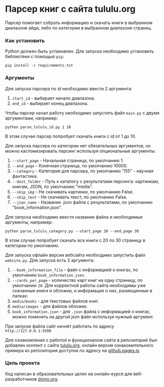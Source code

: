 # Парсер книг с сайта tululu.org

Парсер помогает собрать информацию и скачать книги в выбранном диапазоне айди, либо по категории в выбранном диапазоне страниц.

### Как установить

Python должен быть установлен.
Для запуска необходимо установить библиотеки с помощью `pip`:
```
pip install -r requirements.txt
```

### Аргументы
Для запуска парсера по id необходимо ввести 2 аргумента:
1. `start_id` - выбирает начало диапазона.
2. `end_id` - выбирает конец диапазона.

Чтобы парсер начал работу необходимо запустить файл `main.py` с двумя аргументами, например:
```
python parse_tululu_id.py 1 10
```
В этом случае парсер попробует скачать книги с id от 1 до 10.

Для запуска парсера по категории нет обязательных аргументов, но можно кастомизировать парсинг используя опциональные аргументы:
1. `--start_page` - Начальная страница, по умолчанию 1.
2. `--end_page` - Конечная страница, по умолчанию 10000.
3. `--category` - Категория для парсера, по умолчанию "l55" - научная фантастика.
4. `--dest_folder` - Путь к каталогу с результатами парсинга: картинкам, книгам, JSON, по умолчанию "media".
5. `--skip_img` - Не скачивать картинки, по умолчанию False.
6. `--skip_text` - Не скачивать текст, по умолчанию False.
7. `--json_name` - Название .json файла с результатами, по умолчанию "book_information.json".

Для запуска необходимо ввести название файла и необходимые аргументы, например:
```
python parse_tululu_category.py --start_page 20 --end_page 30
```
В этом случае попробует скачать все книги с 20 по 30 страницу в категории по умолчанию.

Для запуска офлайн версии вебсайта необходимо запустить файл `website.py`. Для запуска есть 2 аргумента:
1. `--book_information_file` - файл с информацией о книгах, по умолчанию `book_information.json`.
2. `--cards_per_page` - количество карт книг на одну страницу, по умолчанию `20`.
Для корректной работы сайта необходимы уже скачанные книги и обложки, и информация о них, размещенные в папках:
1. `media/books` - для текстовых файлов книг.
2. `media/images` - для файлов обложек.
3. `book_information.json` - для `.json` файла с информацией о книгах, можно поменять на другой json файл используя нужный аргумент.

При запуске файла сайт начнёт работать по адресу `http://127.0.0.1:5500`

Для ознакомления с работой и функционалом сайта в репозиторий был добавлен контент с сайта [tululu.org](https://tululu.org/), онлайн версия ознакомительного примера из репозитория доступна по адресу на [github.pages.io](https://zhartem21.github.io/library-parse/pages/index1.html)

### Цель проекта

Код написан в образовательных целях на онлайн-курсе для веб-разработчиков [dvmn.org](https://dvmn.org/).